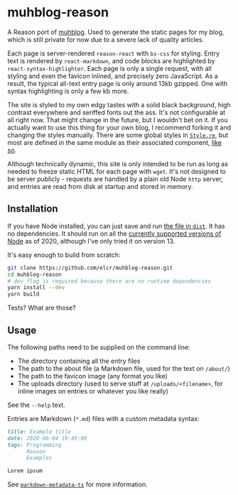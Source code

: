 # muhblog-reason

A Reason port of [muhblog](https://github.com/elcr/muhblog/). Used to generate the static pages for my blog, which is still private for now due to a severe lack of quality articles.

Each page is server-rendered `reason-react` with `bs-css` for styling. Entry text is rendered by `react-markdown`, and code blocks are highlighted by `react-syntax-highlighter`. Each page is only a single request, with all styling and even the favicon inlined, and precisely zero JavaScript. As a result, the typical all-text entry page is only around 13kb gzipped. One with syntax highlighting is only a few kb more.

The site is styled to my own edgy tastes with a solid black background, high contrast everywhere and seriffed fonts out the ass. It's not configurable at all right now. That might change in the future, but I wouldn't bet on it. If you actually want to use this thing for your own blog, I recommend forking it and changing the styles manually. There are some global styles in [`Style.re`](https://github.com/elcr/muhblog-reason/blob/master/src/views/Style.re), but most are defined in the same module as their associated component, [like so](https://github.com/elcr/muhblog-reason/blob/master/src/views/pages/EntryPage.re).

Although technically dynamic, this site is only intended to be run as long as needed to freeze static HTML for each page with `wget`. It's not designed to be server publicly - requests are handled by a plain old Node `http` server, and entries are read from disk at startup and stored in memory.

## Installation
If you have Node installed, you can just save and run [the file in `dist`](https://github.com/elcr/muhblog-reason/blob/master/dist/index.js). It has no dependencies. It should run on all the [currently supported versions of Node](https://en.wikipedia.org/wiki/Node.js#Releases) as of 2020, although I've only tried it on version 13.

It's easy enough to build from scratch:
```sh
git clone https://github.com/elcr/muhblog-reason.git
cd muhblog-reason
# dev flag is required because there are no runtime dependencies
yarn install --dev
yarn build
```

Tests? What are those?

## Usage
The following paths need to be supplied on the command line:

* The directory containing all the entry files
* The path to the about file (a Markdown file, used for the text on `/about/`)
* The path to the favicon image (any format you like)
* The uploads directory (used to serve stuff at `/uploads/<filename>`, for inline images on entries or whatever you like really)

See the `--help` text.

Entries are Markdown (`*.md`) files with a custom metadata syntax:

```markdown
title: Example title
date: 2020-06-04 19:49:00
tags: Programming
      Reason
      Examples

Lorem ipsum
```

See [`markdown-metadata-ts`](https://github.com/elcr/markdown-metadata-ts) for more information.
